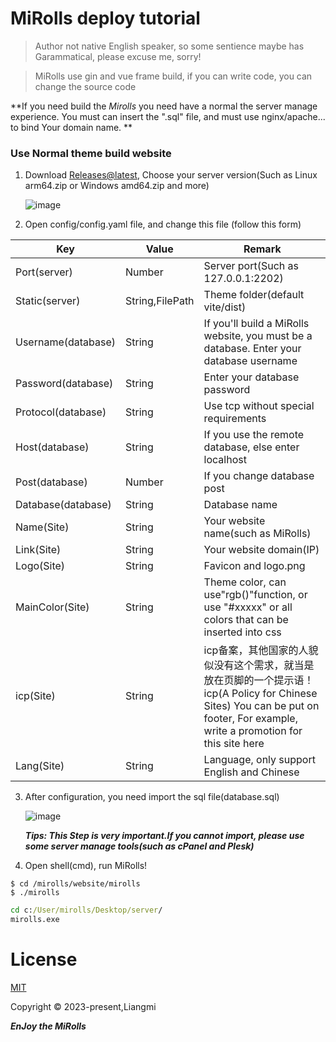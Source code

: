 # MiRolls deploy tutorial

> Author not native English speaker, so some sentience maybe has Garammatical, please excuse me, sorry!

> MiRolls use gin and vue frame build, if you can write code, you can change the source code

**If you need build the *Mirolls* you need have a normal the server manage experience. You must can insert the ".sql" file, and must use nginx/apache... to bind Your domain name. **

### Use Normal theme build website

1. Download [Releases@latest](https://github.com/liangmiQwQ/MiRolls-/releases), Choose your server version(Such as Linux arm64.zip or Windows amd64.zip and more)

   ![image](https://img.lmfans.cn/i/2023/01/26/10zj0ty.png)

2. Open config/config.yaml file, and change this file (follow this form)

  | Key                | Value           | Remark                                                       |
  | ------------------ | --------------- | ------------------------------------------------------------ |
  | Port(server)       | Number          | Server port(Such as 127.0.0.1:2202)                          |
  | Static(server)     | String,FilePath | Theme folder(default vite/dist)                              |
  | Username(database) | String          | If you'll build a MiRolls website, you must be a database. Enter your database username |
  | Password(database) | String          | Enter your database password                                 |
  | Protocol(database) | String          | Use tcp without special requirements                         |
  | Host(database)     | String          | If you use the remote database, else enter localhost         |
  | Post(database)     | Number          | If you change database post                                  |
  | Database(database) | String          | Database name                                                |
  | Name(Site)         | String          | Your website name(such as MiRolls)                           |
  | Link(Site)         | String          | Your website domain(IP)                                      |
  | Logo(Site)      | String          | Favicon and logo.png           |
  | MainColor(Site)    | String          | Theme color, can use"rgb()"function, or use "#xxxxx" or all colors that can be inserted into css |
  | icp(Site)          | String     | icp备案，其他国家的人貌似没有这个需求，就当是放在页脚的一个提示语！icp(A Policy for Chinese Sites) You can be put on footer, For example, write a promotion for this site here |
  | Lang(Site) | String | Language, only support English and Chinese |

3. After configuration, you need import the sql file(database.sql)

   ![image](https://img.lmfans.cn/i/2023/01/26/126azd4.png)

   ***Tips: This Step is very important.If you cannot import, please use some server manage tools(such as cPanel and Plesk)***

4. Open shell(cmd), run MiRolls!

```shell
$ cd /mirolls/website/mirolls
$ ./mirolls
```

```cmd
cd c:/User/mirolls/Desktop/server/
mirolls.exe
```

# License
[MIT](https://opensource.org/licenses/MIT)

Copyright © 2023-present,Liangmi

***EnJoy the MiRolls***